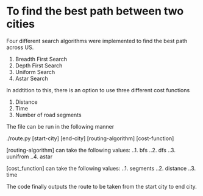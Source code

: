 # To find the best path between two cities
Four different search algorithms were implemented to find the best path across US. 
1. Breadth First Search
2. Depth First Search
3. Uniform Search
4. Astar Search

In addtition to this, there is an option to use three different cost functions
1. Distance
2. Time
3. Number of road segments

The file can be run in the following manner

./route.py [start-city] [end-city] [routing-algorithm] [cost-function]

[routing-algorithm] can take the following values:
..1. bfs
..2. dfs
..3. uunifrom
..4. astar

[cost_function] can take the following values:
..1. segments
..2. distance
..3. time

The code finally outputs the route to be taken from the start city to end city.
